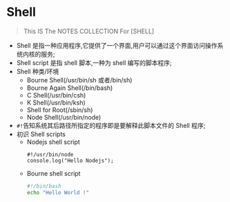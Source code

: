 # Shell

> This IS The NOTES COLLECTION For [SHELL]

- Shell 是指一种应用程序,它提供了一个界面,用户可以通过这个界面访问操作系统内核的服务;
- Shell script 是指 shell 脚本,一种为 shell 编写的脚本程序;
- Shell 种类/环境
  - Bourne Shell(/usr/bin/sh 或者/bin/sh)
  - Bourne Again Shell(/bin/bash)
  - C Shell(/usr/bin/csh)
  - K Shell(/usr/bin/ksh)
  - Shell for Root(/sbin/sh)
  - Node Shell(/usr/bin/node)
- `#!`告知系统其后路径所指定的程序即是要解释此脚本文件的 Shell 程序;
- 初识 Shell scripts
  - Nodejs shell script
    ```shell
    #!/usr/bin/node
    console.log("Hello Nodejs");
    ```
  - Bourne shell script
    ```bash
    #!/bin/bash
    echo "Hello World !"
    ```
